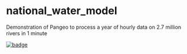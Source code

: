 # national_water_model

Demonstration of Pangeo to process a year of hourly data on 2.7 million rivers in 1 minute

[![badge](https://img.shields.io/static/v1.svg?logo=Jupyter&label=Pangeo+Binder&message=AWS+us-west-2&color=green)](https://aws-uswest2-binder.pangeo.io/v2/gh/reproducible-notebooks/national-water-model/master?filepath=NWM-transport-plot.ipynb)
